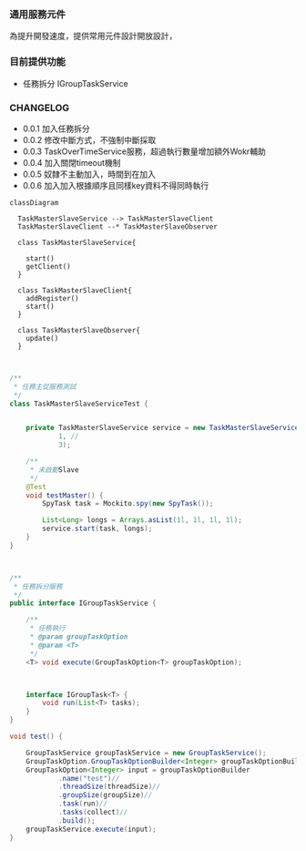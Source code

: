 ### 通用服務元件

為提升開發速度，提供常用元件設計開放設計，

### 目前提供功能

* 任務拆分 IGroupTaskService

### CHANGELOG

- 0.0.1  加入任務拆分
- 0.0.2  修改中斷方式，不強制中斷採取
- 0.0.3  TaskOverTimeService服務，超過執行數量增加額外Wokr輔助
- 0.0.4  加入關閉timeout機制
- 0.0.5  奴隸不主動加入，時間到在加入
- 0.0.6  加入加入根據順序且同樣key資料不得同時執行

```mermaid
classDiagram

  TaskMasterSlaveService --> TaskMasterSlaveClient
  TaskMasterSlaveClient --* TaskMasterSlaveObserver
  
  class TaskMasterSlaveService{
   
    start()
    getClient()
  }
  
  class TaskMasterSlaveClient{
    addRegister()
    start()
  }
    
  class TaskMasterSlaveObserver{
    update()
  }
 
```


```java

/**
 * 任務主從服務測試
 */
class TaskMasterSlaveServiceTest {


    private TaskMasterSlaveService service = new TaskMasterSlaveService(1,
            1, //
            3);

    /**
     * 未啟動Slave
     */
    @Test
    void testMaster() {
        SpyTask task = Mockito.spy(new SpyTask());

        List<Long> longs = Arrays.asList(1l, 1l, 1l, 1l);
        service.start(task, longs);
    }
}
```

```java


/**
 * 任務拆分服務
 */
public interface IGroupTaskService {

    /**
     * 任務執行
     * @param groupTaskOption
     * @param <T>
     */
    <T> void execute(GroupTaskOption<T> groupTaskOption);



    interface IGroupTask<T> {
        void run(List<T> tasks);
    }
}

void test() {

    GroupTaskService groupTaskService = new GroupTaskService();
    GroupTaskOption.GroupTaskOptionBuilder<Integer> groupTaskOptionBuilder = new GroupTaskOption.GroupTaskOptionBuilder();
    GroupTaskOption<Integer> input = groupTaskOptionBuilder
            .name("test")//
            .threadSize(threadSize)//
            .groupSize(groupSize)//
            .task(run)//
            .tasks(collect)//
            .build();
    groupTaskService.execute(input);
}
```
